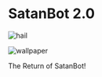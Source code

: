 # SatanBot 2.0

![hail](https://img.shields.io/static/v1?label=hail%20satan&message=𖤐&color=d10404&style=for-the-badge&logo=riseup&logoColor=d10404) <br>

![wallpaper](https://anthonycastaneda.com/img/baphomet.png)

The Return of SatanBot!
